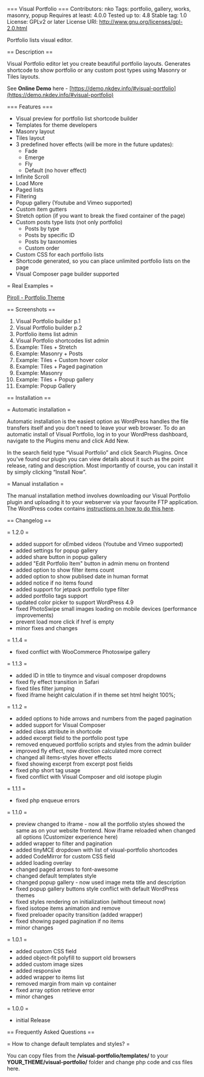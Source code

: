 === Visual Portfolio ===
Contributors: nko
Tags: portfolio, gallery, works, masonry, popup
Requires at least: 4.0.0
Tested up to: 4.8
Stable tag: 1.0
License: GPLv2 or later
License URI: http://www.gnu.org/licenses/gpl-2.0.html

Portfolio lists visual editor.



== Description ==

Visual Portfolio editor let you create beautiful portfolio layouts. Generates shortcode to show portfolio or any custom post types using Masonry or Tiles layouts.

See **Online Demo** here - [https://demo.nkdev.info/#visual-portfolio](https://demo.nkdev.info/#visual-portfolio)


=== Features ===

* Visual preview for portfolio list shortcode builder
* Templates for theme developers
* Masonry layout
* Tiles layout
* 3 predefined hover effects (will be more in the future updates):
   * Fade
   * Emerge
   * Fly
   * Default (no hover effect)
* Infinite Scroll
* Load More
* Paged lists
* Filtering
* Popup gallery (Youtube and Vimeo supported)
* Custom item gutters
* Stretch option (if you want to break the fixed container of the page)
* Custom posts type lists (not only portfolio)
   * Posts by type
   * Posts by specific ID
   * Posts by taxonomies
   * Custom order
* Custom CSS for each portfolio lists
* Shortcode generated, so you can place unlimited portfolio lists on the page
* Visual Composer page builder supported


= Real Examples =

[Piroll - Portfolio Theme](https://demo.nkdev.info/#piroll)



== Screenshots ==

1. Visual Portfolio builder p.1
2. Visual Portfolio builder p.2
3. Portfolio items list admin
4. Visual Portfolio shortcodes list admin
5. Example: Tiles + Stretch
6. Example: Masonry + Posts
7. Example: Tiles + Custom hover color
8. Example: Tiles + Paged pagination
9. Example: Masonry
10. Example: Tiles + Popup gallery
11. Example: Popup Gallery



== Installation ==

= Automatic installation =

Automatic installation is the easiest option as WordPress handles the file transfers itself and you don’t need to leave your web browser. To do an automatic install of Visual Portfolio, log in to your WordPress dashboard, navigate to the Plugins menu and click Add New.

In the search field type “Visual Portfolio” and click Search Plugins. Once you’ve found our plugin you can view details about it such as the point release, rating and description. Most importantly of course, you can install it by simply clicking “Install Now”.

= Manual installation =

The manual installation method involves downloading our Visual Portfolio plugin and uploading it to your webserver via your favourite FTP application. The WordPress codex contains [instructions on how to do this here](https://codex.wordpress.org/Managing_Plugins#Manual_Plugin_Installation).



== Changelog ==

= 1.2.0 =
* added support for oEmbed videos (Youtube and Vimeo supported)
* added settings for popup gallery
* added share button in popup gallery
* added "Edit Portfolio Item" button in admin menu on frontend
* added option to show filter items count
* added option to show publised date in human format
* added notice if no items found
* added support for jetpack portfolio type filter
* added portfolio tags support
* updated color picker to support WordPress 4.9
* fixed PhotoSwipe small images loading on mobile devices (performance improvements)
* prevent load more click if href is empty
* minor fixes and changes

= 1.1.4 =
* fixed conflict with WooCommerce Photoswipe gallery

= 1.1.3 =
* added ID in title to tinymce and visual composer dropdowns
* fixed fly effect transition in Safari
* fixed tiles filter jumping
* fixed iframe height calculation if in theme set html height 100%;

= 1.1.2 =
* added options to hide arrows and numbers from the paged pagination
* added support for Visual Composer
* added class attribute in shortcode
* added excerpt field to the portfolio post type
* removed enqueued portfolio scripts and styles from the admin builder
* improved fly effect, now direction calculated more correct
* changed all items-styles hover effects
* fixed showing excerpt from excerpt post fields
* fixed php short tag usage
* fixed conflict with Visual Composer and old isotope plugin

= 1.1.1 =
* fixed php enqueue errors

= 1.1.0 =
* preview changed to iframe - now all the portfolio styles showed the same as on your website frontend. Now iframe reloaded when changed all options (Customizer experience here)
* added wrapper to filter and pagination
* added tinyMCE dropdown with list of visual-portfolio shortcodes
* added CodeMirror for custom CSS field
* added loading overlay
* changed paged arrows to font-awesome
* changed default templates style
* changed popup gallery - now used image meta title and description
* fixed popup gallery buttons style conflict with default WordPress themes
* fixed styles rendering on initialization (without timeout now)
* fixed isotope items animation and remove
* fixed preloader opacity transition (added wrapper)
* fixed showing paged pagination if no items
* minor changes

= 1.0.1 =
* added custom CSS field
* added object-fit polyfill to support old browsers
* added custom image sizes
* added responsive
* added wrapper to items list
* removed margin from main vp container
* fixed array option retrieve error
* minor changes

= 1.0.0 =
* initial Release



== Frequently Asked Questions ==

= How to change default templates and styles? =

You can copy files from the **/visual-portfolio/templates/** to your **YOUR_THEME/visual-portfolio/** folder and change php code and css files here.